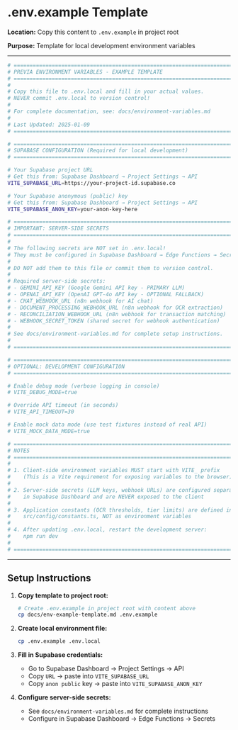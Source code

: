 # .env.example Template

**Location:** Copy this content to `.env.example` in project root

**Purpose:** Template for local development environment variables

---

```bash
# ============================================================================
# PREVIA ENVIRONMENT VARIABLES - EXAMPLE TEMPLATE
# ============================================================================
#
# Copy this file to .env.local and fill in your actual values.
# NEVER commit .env.local to version control!
#
# For complete documentation, see: docs/environment-variables.md
#
# Last Updated: 2025-01-09
# ============================================================================

# ============================================================================
# SUPABASE CONFIGURATION (Required for local development)
# ============================================================================

# Your Supabase project URL
# Get this from: Supabase Dashboard → Project Settings → API
VITE_SUPABASE_URL=https://your-project-id.supabase.co

# Your Supabase anonymous (public) key
# Get this from: Supabase Dashboard → Project Settings → API
VITE_SUPABASE_ANON_KEY=your-anon-key-here

# ============================================================================
# IMPORTANT: SERVER-SIDE SECRETS
# ============================================================================
#
# The following secrets are NOT set in .env.local!
# They must be configured in Supabase Dashboard → Edge Functions → Secrets
#
# DO NOT add them to this file or commit them to version control.
#
# Required server-side secrets:
# - GEMINI_API_KEY (Google Gemini API key - PRIMARY LLM)
# - OPENAI_API_KEY (OpenAI GPT-4o API key - OPTIONAL FALLBACK)
# - CHAT_WEBHOOK_URL (n8n webhook for AI chat)
# - DOCUMENT_PROCESSING_WEBHOOK_URL (n8n webhook for OCR extraction)
# - RECONCILIATION_WEBHOOK_URL (n8n webhook for transaction matching)
# - WEBHOOK_SECRET_TOKEN (shared secret for webhook authentication)
#
# See docs/environment-variables.md for complete setup instructions.
#
# ============================================================================

# ============================================================================
# OPTIONAL: DEVELOPMENT CONFIGURATION
# ============================================================================

# Enable debug mode (verbose logging in console)
# VITE_DEBUG_MODE=true

# Override API timeout (in seconds)
# VITE_API_TIMEOUT=30

# Enable mock data mode (use test fixtures instead of real API)
# VITE_MOCK_DATA_MODE=true

# ============================================================================
# NOTES
# ============================================================================
#
# 1. Client-side environment variables MUST start with VITE_ prefix
#    (This is a Vite requirement for exposing variables to the browser)
#
# 2. Server-side secrets (LLM keys, webhook URLs) are configured separately
#    in Supabase Dashboard and are NEVER exposed to the client
#
# 3. Application constants (OCR thresholds, tier limits) are defined in
#    src/config/constants.ts, NOT as environment variables
#
# 4. After updating .env.local, restart the development server:
#    npm run dev
#
# ============================================================================
```

---

## Setup Instructions

1. **Copy template to project root:**
   ```bash
   # Create .env.example in project root with content above
   cp docs/env-example-template.md .env.example
   ```

2. **Create local environment file:**
   ```bash
   cp .env.example .env.local
   ```

3. **Fill in Supabase credentials:**
   - Go to Supabase Dashboard → Project Settings → API
   - Copy `URL` → paste into `VITE_SUPABASE_URL`
   - Copy `anon public` key → paste into `VITE_SUPABASE_ANON_KEY`

4. **Configure server-side secrets:**
   - See `docs/environment-variables.md` for complete instructions
   - Configure in Supabase Dashboard → Edge Functions → Secrets

